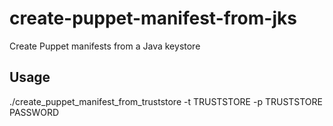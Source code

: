 # create-puppet-manifest-from-jks
Create Puppet manifests from a Java keystore

## Usage

./create_puppet_manifest_from_truststore -t TRUSTSTORE -p TRUSTSTORE PASSWORD
